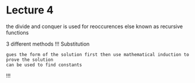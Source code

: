 # Lecture 4

the divide and conquer is used for reoccurences else known as recursive functions

3 different methods
!!! Substitution

    gues the form of the solution first then use mathematical induction to prove the solution
    can be used to find constants

    
!!! 